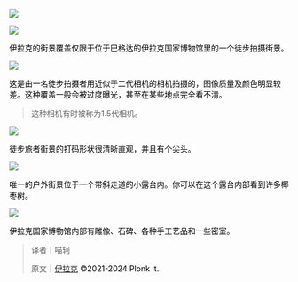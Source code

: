 ![](https://cdn.nlark.com/yuque/0/2024/png/34598262/1707493681129-61cfcba3-0a05-4ebc-9fac-82739daec1de.png)

![](https://cdn.nlark.com/yuque/0/2024/png/34598262/1707493685968-628fc959-7687-4b10-b573-6a1e6b51938d.png)

<font style="color:black;background-color:#FFFFFF;">伊拉克的街景覆盖仅限于位于巴格达的伊拉克国家博物馆里的一个徒步拍摄街景。</font>

![](https://cdn.nlark.com/yuque/0/2024/png/34598262/1707493689570-a447f96d-1685-43c2-8ca5-841c4717c479.png)<font style="color:black;background-color:#FFFFFF;"></font>

<font style="color:black;background-color:#FFFFFF;">这是由一名徒步拍摄者用近似于二代相机的相机拍摄的，图像质量及颜色明显较差。这种覆盖一般会被过度曝光，甚至在某些地点完全看不清。</font>

> <font style="background-color:#FFFFFF;">这种相机有时被称为1.5代相机。</font>
>

![](https://cdn.nlark.com/yuque/0/2024/png/34598262/1707493690971-4aea6b21-de52-4c27-ab8d-ce2b5a8bcba0.png)

<font style="color:black;background-color:#FFFFFF;">徒步旅者街景的打码形状很清晰直观，并且有个尖头。</font>

![](https://cdn.nlark.com/yuque/0/2024/png/34598262/1707493695658-4511f806-0427-4be6-ac61-d5a8c0ca7462.png)

<font style="color:black;background-color:#FFFFFF;">唯一的户外街景位于一个带斜走道的小露台内。你可以在这个露台内部看到许多椰枣树。</font>

![](https://cdn.nlark.com/yuque/0/2024/png/34598262/1707493698780-f771b2e6-1c8d-4d80-ab4c-d16b907c27a3.png)

<font style="color:black;background-color:#FFFFFF;">伊拉克国家博物馆内部有雕像、石碑、各种手工艺品和一些密室。</font>



> 译者｜喵轲
>
> 原文｜[伊拉克](https://www.plonkit.net/iraq) <font style="color:rgb(0, 0, 0);">©</font><font style="color:rgb(0, 0, 0);">2021-2024 Plonk It.</font>
>

